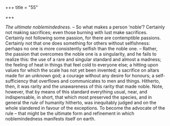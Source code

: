 +++
title = "55"

+++

*The ultimate noblemindedness.* – So what makes a person ‘noble’? Certainly not making sacrifices; even those burning with lust make sacrifices. Certainly not following some passion, for there are contemptible passions. Certainly not that one does something for others without selfishness: perhaps no one is more consistently selfish than the noble one. – Rather, the passion that overcomes the noble one is a singularity, and he fails to realize this: the use of a rare and singular standard and almost a madness; the feeling of heat in things that feel cold to everyone else; a hitting upon values for which the scale has not yet been invented; a sacrifice on altars made for an unknown god; a courage without any desire for honours; a self-sufficiency that overflows and communicates to men and things. Hitherto, then, it was rarity and the unawareness of this rarity that made noble. Note, however, that by means of this standard everything usual, near, and indispensable, in short, that which most preserved the species, and in general the *rule* of humanity hitherto, was inequitably judged and on the whole slandered in favour of the exceptions. To become the advocate of the rule – that might be the ultimate form and refinement in which noblemindedness manifests itself on earth.


